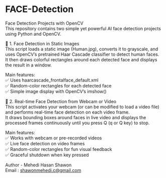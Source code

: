 # FACE-Detection
Face Detection Projects with OpenCV <br>
This repository contains two simple yet powerful AI face detection projects using Python and OpenCV.

📸 1. Face Detection in Static Images <br>
This script loads a static image (Human.jpg), converts it to grayscale, and uses OpenCV’s pretrained Haar Cascade classifier to detect human faces. <br>
It then draws colorful rectangles around each detected face and displays the result in a window.

Main features: <br>
✅ Uses haarcascade_frontalface_default.xml <br>
✅ Random-color rectangles for each detected face <br>
✅ Simple image display with OpenCV’s imshow() 

🎥 2. Real-time Face Detection from Webcam or Video <br>
This script activates your webcam (or can be modified to load a video file) and performs real-time face detection on each video frame. <br>
It draws bounding boxes around faces in live video and displays the processed frames continuously until you press Q (q or Q key) to stop.

Main features: <br> 
✅ Works with webcam or pre-recorded videos <br>
✅ Live face detection on video frames <br>
✅ Random-color rectangles for fun visual feedback <br>
✅ Graceful shutdown when key pressed

Author - Mehedi Hasan Shawon <br>
Email : shawonmehedi.c@gmail.com
